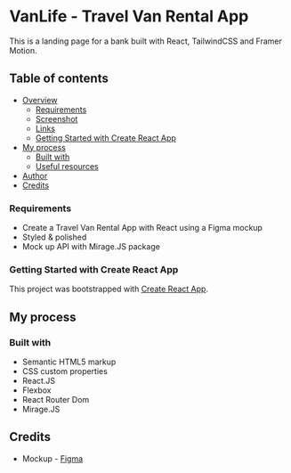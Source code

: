 # VanLife - Travel Van Rental App

This is a landing page for a bank built with React, TailwindCSS and Framer Motion.

## Table of contents

- [Overview](#overview)
  - [Requirements](#requirements)
  - [Screenshot](#screenshot)
  - [Links](#links)
  - [Getting Started with Create React App](#getting-started-with-create-react-app)
- [My process](#my-process)
  - [Built with](#built-with)
  - [Useful resources](#useful-resources)
- [Author](#author)
- [Credits](#credits)

### Requirements

- Create a Travel Van Rental App with React using a Figma mockup
- Styled & polished
- Mock up API with Mirage.JS package

### Getting Started with Create React App

This project was bootstrapped with [Create React App](https://github.com/facebook/create-react-app).

## My process

### Built with

- Semantic HTML5 markup
- CSS custom properties
- React.JS
- Flexbox
- React Router Dom
- Mirage.JS

## Credits

- Mockup - [Figma](https://www.figma.com/file/igDA2NiMDhoaIIAqm5EnTq/%23VanLife?node-id=0%3A1)
